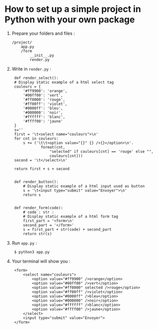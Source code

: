 # How to set up a simple project in Python with your own package
 

  

1. Prepare your folders and files :

	   /project/
		   app.py
		   /form
			   __init__.py
			   render.py

2. Write in `render.py` :
		
		def render_select():
		# Display static example of a html select tag 
		couleurs = {
			'#ff9900': 'orange',
			'#00ff00': 'vert',
			'#ff0000': 'rouge',
			'#ff00ff': 'violet',
			'#0000ff': 'bleu',
			'#000000': 'noir',
			'#ffffff': 'blanc',
			'#ffff00': 'jaune'
		}
		s=''
		first = '\t<select name="couleurs">\n'
		for cnt in couleurs:
			s += ('\t\t<option value="{}" {} />{}</option>\n'.
					format(cnt, 
						"selected" if couleurs[cnt] == 'rouge' else "", 
						couleurs[cnt]))
		second = '\t</select>\n'

		return first + s + second


		def render_button():
			# Display static example of a html input used as button   
			s = '\t<input type="submit" value="Envoyer">\n'
			return s


		def render_form(code):
			# code : str : 
			# Display static example of a html form tag   
			first_part = '<form>\n'
			second_part = '</form>'
			s = first_part + str(code) + second_part
			return str(s)
			
5. Run `app.py` :
		
		$ python3 app.py

6. Your terminal will show you :
		
		<form>  
			<select name="couleurs">  
				<option value="#ff9900" />orange</option>  
				<option value="#00ff00" />vert</option>  
				<option value="#ff0000" selected />rouge</option>  
				<option value="#ff00ff" />violet</option>  
				<option value="#0000ff" />bleu</option>  
				<option value="#000000" />noir</option>  
				<option value="#ffffff" />blanc</option>  
				<option value="#ffff00" />jaune</option>  
			</select>  
			<input type="submit" value="Envoyer">  
		</form>


